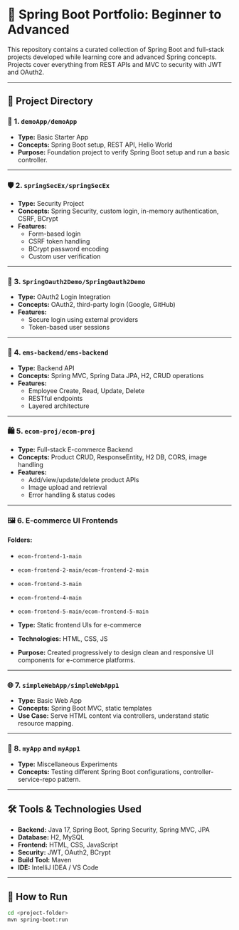 # 🚀 Spring Boot Portfolio: Beginner to Advanced

This repository contains a curated collection of Spring Boot and full-stack projects developed while learning core and advanced Spring concepts. Projects cover everything from REST APIs and MVC to security with JWT and OAuth2.

---

## 📁 Project Directory

### 🔰 1. `demoApp/demoApp`
- **Type:** Basic Starter App
- **Concepts:** Spring Boot setup, REST API, Hello World
- **Purpose:** Foundation project to verify Spring Boot setup and run a basic controller.

---

### 🛡️ 2. `springSecEx/springSecEx`
- **Type:** Security Project
- **Concepts:** Spring Security, custom login, in-memory authentication, CSRF, BCrypt
- **Features:**
  - Form-based login
  - CSRF token handling
  - BCrypt password encoding
  - Custom user verification

---

### 🔐 3. `SpringOauth2Demo/SpringOauth2Demo`
- **Type:** OAuth2 Login Integration
- **Concepts:** OAuth2, third-party login (Google, GitHub)
- **Features:**
  - Secure login using external providers
  - Token-based user sessions

---

### 🧰 4. `ems-backend/ems-backend`
- **Type:** Backend API
- **Concepts:** Spring MVC, Spring Data JPA, H2, CRUD operations
- **Features:**
  - Employee Create, Read, Update, Delete
  - RESTful endpoints
  - Layered architecture

---

### 🛍️ 5. `ecom-proj/ecom-proj`
- **Type:** Full-stack E-commerce Backend
- **Concepts:** Product CRUD, ResponseEntity, H2 DB, CORS, image handling
- **Features:**
  - Add/view/update/delete product APIs
  - Image upload and retrieval
  - Error handling & status codes

---

### 🖼️ 6. E-commerce UI Frontends
#### Folders:
- `ecom-frontend-1-main`
- `ecom-frontend-2-main/ecom-frontend-2-main`
- `ecom-frontend-3-main`
- `ecom-frontend-4-main`
- `ecom-frontend-5-main/ecom-frontend-5-main`

- **Type:** Static frontend UIs for e-commerce
- **Technologies:** HTML, CSS, JS
- **Purpose:** Created progressively to design clean and responsive UI components for e-commerce platforms.

---

### 🌐 7. `simpleWebApp/simpleWebApp1`
- **Type:** Basic Web App
- **Concepts:** Spring Boot MVC, static templates
- **Use Case:** Serve HTML content via controllers, understand static resource mapping.

---

### 🧪 8. `myApp` and `myApp1`
- **Type:** Miscellaneous Experiments
- **Concepts:** Testing different Spring Boot configurations, controller-service-repo pattern.

---

## 🛠️ Tools & Technologies Used

- **Backend:** Java 17, Spring Boot, Spring Security, Spring MVC, JPA
- **Database:** H2, MySQL
- **Frontend:** HTML, CSS, JavaScript
- **Security:** JWT, OAuth2, BCrypt
- **Build Tool:** Maven
- **IDE:** IntelliJ IDEA / VS Code

---

## 🚀 How to Run

```bash
cd <project-folder>
mvn spring-boot:run
